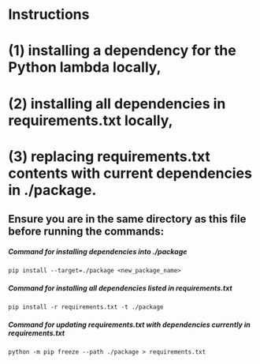 # Instructions

# (1) installing a dependency for the Python lambda locally,

# (2) installing all dependencies in requirements.txt locally,

# (3) replacing requirements.txt contents with current dependencies in ./package.

## Ensure you are in the same directory as this file before running the commands:

##### Command for installing dependencies into ./package

```shell
pip install --target=./package <new_package_name>
```

##### Command for installing all dependencies listed in requirements.txt

```shell
pip install -r requirements.txt -t ./package
```

##### Command for updating requirements.txt with dependencies currently in requirements.txt

```shell
python -m pip freeze --path ./package > requirements.txt
```
